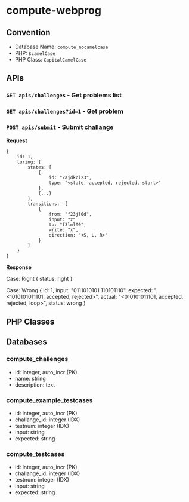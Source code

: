 # compute-webprog

## Convention

- Database Name: `compute_nocamelcase`
- PHP: `$camelCase`
- PHP Class: `CapitalCamelCase`

## APIs

### `GET apis/challenges` - Get problems list

### `GET apis/challenges?id=1` - Get problem

### `POST apis/submit` - Submit challange

**Request**

	{
		id: 1,
		turing: {
			states: [
				{
					id: "2ajdkci23",
					type: "<state, accepted, rejected, start>"
				},
				{...}
			], 
			transitions:  [
				{
					from: "f23jl0d",
					input: "z"
					to: "f3lml90",
					write: "x",
					direction: "<S, L, R>"
				}
			]
		}
	}

**Response**

Case: Right
	{
		status: right
	}

Case: Wrong
	{
		id: 1,
		input: "0111010101 110101110",
		expected: "<1010101011101, accepted, rejected>",
		actual: "<010101011101, accepted, rejected, loop>",
		status: wrong
	}

## PHP Classes



## Databases

### compute_challenges

- id: integer, auto_incr (PK)
- name: string
- description: text

### compute_example_testcases

- id: integer, auto_incr (PK)
- challange_id: integer (IDX)
- testnum: integer (IDX)
- input: string
- expected: string

### compute_testcases

- id: integer, auto_incr (PK)
- challange_id: integer (IDX)
- testnum: integer (IDX)
- input: string
- expected: string